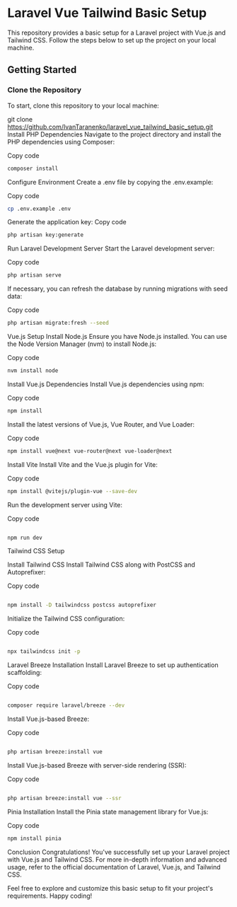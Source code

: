# Laravel Vue Tailwind Basic Setup

This repository provides a basic setup for a Laravel project with Vue.js and Tailwind CSS. Follow the steps below to set up the project on your local machine.

## Getting Started

### Clone the Repository

To start, clone this repository to your local machine:


git clone https://github.com/IvanTaranenko/laravel_vue_tailwind_basic_setup.git
Install PHP Dependencies
Navigate to the project directory and install the PHP dependencies using Composer:

Copy code
```bash
composer install
```
Configure Environment
Create a .env file by copying the .env.example:


Copy code
```bash
cp .env.example .env
```

Generate the application key:
Copy code
```bash
php artisan key:generate
```
Run Laravel Development Server
Start the Laravel development server:


Copy code
```bash
php artisan serve
```
If necessary, you can refresh the database by running migrations with seed data:


Copy code
```bash
php artisan migrate:fresh --seed
```
Vue.js Setup
Install Node.js
Ensure you have Node.js installed. You can use the Node Version Manager (nvm) to install Node.js:


Copy code
```bash
nvm install node
```
Install Vue.js Dependencies
Install Vue.js dependencies using npm:


Copy code
```bash
npm install
```
Install the latest versions of Vue.js, Vue Router, and Vue Loader:


Copy code
```bash
npm install vue@next vue-router@next vue-loader@next
```
Install Vite
Install Vite and the Vue.js plugin for Vite:


Copy code
```bash
npm install @vitejs/plugin-vue --save-dev
```
Run the development server using Vite:


Copy code
```bash

npm run dev
```
Tailwind CSS Setup

Install Tailwind CSS
Install Tailwind CSS along with PostCSS and Autoprefixer:


Copy code
```bash

npm install -D tailwindcss postcss autoprefixer
```
Initialize the Tailwind CSS configuration:


Copy code
```bash

npx tailwindcss init -p
```
Laravel Breeze Installation
Install Laravel Breeze to set up authentication scaffolding:


Copy code
```bash

composer require laravel/breeze --dev
```
Install Vue.js-based Breeze:


Copy code
```bash

php artisan breeze:install vue
```
Install Vue.js-based Breeze with server-side rendering (SSR):


Copy code
```bash

php artisan breeze:install vue --ssr
```
Pinia Installation
Install the Pinia state management library for Vue.js:


Copy code
```bash
npm install pinia
```
Conclusion
Congratulations! You've successfully set up your Laravel project with Vue.js and Tailwind CSS. For more in-depth information and advanced usage, refer to the official documentation of Laravel, Vue.js, and Tailwind CSS.

Feel free to explore and customize this basic setup to fit your project's requirements. Happy coding!

